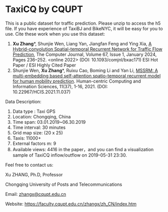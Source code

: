 # TaxiCQ by CQUPT
This is a public dataset for traffic prediction.
Please unzip to access the h5 file.
If you have experience of TaxiBJ and BikeNYC, it will be easy for you to use.
Cite these work when you use this dataset:

1. **Xu Zhang***, Shunjie Wen, Liang Yan, Jiangfan Feng and Ying Xia, [A Hybrid-convolution Spatial-temporal Recurrent Network for Traffic Flow Prediction](https://doi.org/10.1093/comjnl/bxac171), The Computer Journal, Volume 67, Issue 1, January 2024, Pages 236–252. <online 2022> (DOI: 10.1093/comjnl/bxac171)  ESI Hot Paper / ESI Highly Cited Paper
2. Shunjie Wen, **Xu Zhang***, Ruixu Cao, Boming Li and Yan Li, [MSSRM: A multi-embedding based self-attention spatio-temporal recurrent model for human mobility prediction](https://doi.org/10.22967/HCIS.2021.11.037). Human-centric Computing and Information Sciences, 11(37), 1-16, 2021. (DOI: 10.22967/HCIS.2021.11.037)

Data Description:
1. Data type : Taxi GPS
2. Location: Chongqing, China
3. Time span: 03.01.2019~06.30.2019
4. Time interval: 30 minutes
5. Grid map size: (20 x 25)
6. Taxis: 11000+
7. External factors m: 9
8. Available views: 4416 in the paper，and you can find a visualization sample of TaxiCQ inflow/outflow on 2019-05-31 23:30.


Feel free to contact us:

Xu ZHANG, Ph.D, Professor

Chongqing University of Posts and Telecommunications

Email: zhangx@cqupt.edu.cn

Website: https://faculty.cqupt.edu.cn/zhangx/zh_CN/index.htm
